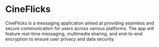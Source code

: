 # CineFlicks
CineFlicks is a messaging application aimed at providing seamless and secure communication for users across various platforms. The app will feature real-time messaging, multimedia sharing, and end-to-end encryption to ensure user privacy and data security.

